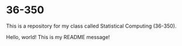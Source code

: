 # 36-350
This is a repository for my class called Statistical Computing (36-350).


Hello, world! This is my README message!
